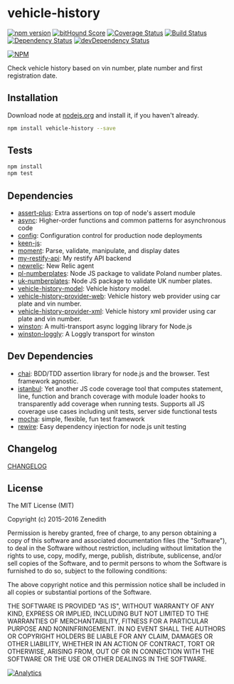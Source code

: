 # vehicle-history
[![npm version](https://badge.fury.io/js/vehicle-history.svg)](http://badge.fury.io/js/vehicle-history)
[![bitHound Score](https://www.bithound.io/github/vehicle-history/npm-vehicle-history/badges/score.svg)](https://www.bithound.io/github/vehicle-history/npm-vehicle-history)
[![Coverage Status](https://coveralls.io/repos/vehicle-history/npm-vehicle-history/badge.png?branch=master)](https://coveralls.io/r/vehicle-history/npm-vehicle-history?branch=master)
[![Build Status](https://travis-ci.org/vehicle-history/npm-vehicle-history.svg?branch=master)](https://travis-ci.org/vehicle-history/npm-vehicle-history)
[![Dependency Status](https://david-dm.org/vehicle-history/npm-vehicle-history.svg)](https://david-dm.org/vehicle-history/npm-vehicle-history)
[![devDependency Status](https://david-dm.org/vehicle-history/npm-vehicle-history/dev-status.svg)](https://david-dm.org/vehicle-history/npm-vehicle-history#info=devDependencies)

[![NPM](https://nodei.co/npm/vehicle-history.png?downloads=true&stars=true)](https://nodei.co/npm/vehicle-history/)

Check vehicle history based on vin number, plate number and first registration date.

## Installation

Download node at [nodejs.org](http://nodejs.org) and install it, if you haven't already.

```sh
npm install vehicle-history --save
```


## Tests

```sh
npm install
npm test
```

## Dependencies

- [assert-plus](https://github.com/mcavage/node-assert-plus): Extra assertions on top of node&#39;s assert module
- [async](https://github.com/caolan/async): Higher-order functions and common patterns for asynchronous code
- [config](https://github.com/lorenwest/node-config): Configuration control for production node deployments
- [keen-js](https://github.com/keen/keen-js):
- [moment](https://github.com/moment/moment): Parse, validate, manipulate, and display dates
- [my-restify-api](https://github.com/Zenedith/npm-my-restify-api): My restify API backend
- [newrelic](https://github.com/newrelic/node-newrelic): New Relic agent
- [pl-numberplates](https://github.com/Zenedith/npm-pl-numberplates): Node JS package to validate Poland number plates.
- [uk-numberplates](https://github.com/CapitalReg/uk-numberplates): Node JS package to validate UK number plates.
- [vehicle-history-model](https://github.com/vehicle-history/npm-vehicle-history-model): Vehicle history model.
- [vehicle-history-provider-web](https://github.com/vehicle-history/npm-vehicle-history-provider-web): Vehicle history web provider using car plate and vin number.
- [vehicle-history-provider-xml](https://github.com/vehicle-history/npm-vehicle-history-provider-xml): Vehicle history xml provider using car plate and vin number.
- [winston](https://github.com/winstonjs/winston): A multi-transport async logging library for Node.js
- [winston-loggly](https://github.com/indexzero/winston-loggly): A Loggly transport for winston

## Dev Dependencies

- [chai](https://github.com/chaijs/chai): BDD/TDD assertion library for node.js and the browser. Test framework agnostic.
- [istanbul](https://github.com/gotwarlost/istanbul): Yet another JS code coverage tool that computes statement, line, function and branch coverage with module loader hooks to transparently add coverage when running tests. Supports all JS coverage use cases including unit tests, server side functional tests
- [mocha](https://github.com/mochajs/mocha): simple, flexible, fun test framework
- [rewire](https://github.com/jhnns/rewire): Easy dependency injection for node.js unit testing


## Changelog

[CHANGELOG](CHANGELOG.md)


## License
The MIT License (MIT)

Copyright (c) 2015-2016 Zenedith

Permission is hereby granted, free of charge, to any person obtaining a copy
of this software and associated documentation files (the "Software"), to deal
in the Software without restriction, including without limitation the rights
to use, copy, modify, merge, publish, distribute, sublicense, and/or sell
copies of the Software, and to permit persons to whom the Software is
furnished to do so, subject to the following conditions:

The above copyright notice and this permission notice shall be included in all
copies or substantial portions of the Software.

THE SOFTWARE IS PROVIDED "AS IS", WITHOUT WARRANTY OF ANY KIND, EXPRESS OR
IMPLIED, INCLUDING BUT NOT LIMITED TO THE WARRANTIES OF MERCHANTABILITY,
FITNESS FOR A PARTICULAR PURPOSE AND NONINFRINGEMENT. IN NO EVENT SHALL THE
AUTHORS OR COPYRIGHT HOLDERS BE LIABLE FOR ANY CLAIM, DAMAGES OR OTHER
LIABILITY, WHETHER IN AN ACTION OF CONTRACT, TORT OR OTHERWISE, ARISING FROM,
OUT OF OR IN CONNECTION WITH THE SOFTWARE OR THE USE OR OTHER DEALINGS IN THE
SOFTWARE.

[![Analytics](https://ga-beacon.appspot.com/UA-73556414-1/npm-vehicle-history/readme?pixel)](https://github.com/vehicle-history/npm-vehicle-history)
